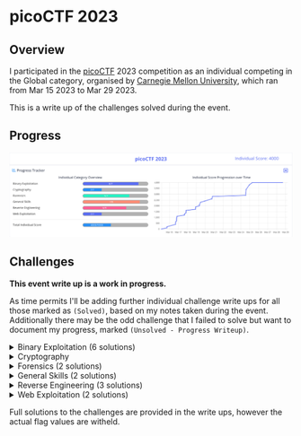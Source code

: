 # picoCTF 2023

## Overview ##

I participated in the [picoCTF](www.picoctf.org) 2023 competition as an individual competing in the Global category, organised by [Carnegie Mellon University](https://cmu.edu/), which ran from Mar 15 2023 to Mar 29 2023. 

This is a write up of the challenges solved during the event.

## Progress ##

![Screenshot of a challenge progress during event](event-score-progression.png)

## Challenges ##

**This event write up is a work in progress.**

As time permits I'll be adding further individual challenge write ups for all those marked as `(Solved)`, based on my notes taken during the event. Additionally there may be the odd challenge that I failed to solve but want to document my progress, marked `(Unsolved - Progress Writeup)`.

<details>
  <summary>Binary Exploitation (6 solutions)</summary>

* **[babygame01](Binary%20Exploitation/babygame01/babygame01.md) (Solved)**
* **[two-sum](Binary%20Exploitation/two-sum/two-sum.md) (Solved)**
* **[babygame02](Binary%20Exploitation/babygame02/babygame02.md) (Solved)**
* **[hijacking](Binary%20Exploitation/hijacking/hijacking.md) (Solved)**
* **[tic-tac](Binary%20Exploitation/tic-tac/tic-tac.md) (Solved)**
* **[VNE](Binary%20Exploitation/VNE/VNE.md) (Solved)**
* **[Horetrack](Binary%20Exploitation/Horsetrack/Horsetrack.md) (Unsolved - Progress Writeup)**

</details>

<details>
  <summary>Cryptography</summary>

* HideToSee (Unsolved)
* ReadMyCert (Solved)
* rotation (Solved)
* PowerAnalysis: Warmup (Unsolved)
* PowerAnalysis: Part 1 (Unsolved)
* SRA (Unsolved)
* PowerAnalysis: Part 2 (Unsolved)

</details>

<details>
  <summary>Forensics (2 solutions)</summary>

* **[hideme](Forensics/hideme/hideme.md) (Solved)**
* PcapPoisoning (Solved)
* who is it (Solved)
* FindAndOpen (Solved)
* **[MSB](Forensics/MSB/MSB.md) (Solved)**
* Invisible WORDs (Unsolved)
* UnforgottenBits (Unsolved)

</details>

<details>
  <summary>General Skills (2 solutions)</summary>

* chrono (Solved)
* money-ware (Solved)
* Permissions (Solved)
* repetitions (Solved)
* Rules 2023 (Solved)
* **[useless](General%20Skills/useless/useless.md) (Solved)**
* **[Special](General%20Skills/Special/Special.md) (Solved)**
* Specialer (Unsolved)

</details>

<details>
  <summary>Reverse Engineering (3 solutions)</summary>

* Ready Gladiator 0 (Solved)
* **[Reverse](Reverse%20Engineering/Reverse/Reverse.md) (Solved)**
* **[Safe Opener 2](Reverse%20Engineering/Safe%20Opener%202/Safe-Opener-2.md) (Solved)**
* **[timer](Reverse%20Engineering/timer/timer.md) (Solved)**
* Virtual Machine 0 (Unsolved)
* No way out (Unsolved)
* Ready Gladiator 1 (Solved)
* Virtual Machine 1 (Unsolved)
* Ready Gladiator 2 (Solved)

</details>

<details>
  <summary>Web Exploitation (2 solutions)</summary>

* **[findme](Web%20Exploitation/findme/findme.md) (Solved)**
* **[MatchTheRegex](Web%20Exploitation/MatchTheRegex/MatchTheRegex.md) (Solved)**
* SOAP (Unsolved)
* More SQLi (Unsolved)
* Java Code Analysis!?! (Unsolved)
* cancri-sp (Unsolved)
* msfroggenerator2 (Unsolved)

</details>

Full solutions to the challenges are provided in the write ups, however the actual flag values are witheld.
